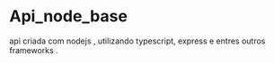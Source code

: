 # Api_node_base
api criada com nodejs , utilizando typescript, express e entres outros frameworks .
